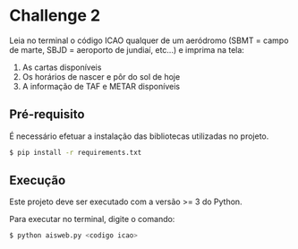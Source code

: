 # Challenge 2

Leia no terminal o código ICAO qualquer de um aeródromo (SBMT = campo de marte, SBJD = aeroporto de jundiaí, etc...) e imprima na tela:

1. As cartas disponíveis
2. Os horários de nascer e pôr do sol de hoje
3. A informação de TAF e METAR disponíveis

## Pré-requisito
É necessário efetuar a instalação das bibliotecas utilizadas no projeto.
```sh
$ pip install -r requirements.txt
```


## Execução
Este projeto deve ser executado com a versão >= 3 do Python.

Para executar no terminal, digite o comando: 
```sh
$ python aisweb.py <codigo icao>
```